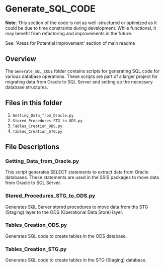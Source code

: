 # Generate_SQL_CODE

**Note**: This section of the code is not as well-structured or optimized as it could be due to time constraints during development. While functional, it may benefit from refactoring and improvements in the future.

See: 'Areas for Potential Improvement' section of main readme

## Overview

The `Generate_SQL_CODE` folder contains scripts for generating SQL code for various database operations. These scripts are part of a larger project for migrating data from Oracle to SQL Server and setting up the necessary database structures.

## Files in this folder

1. `Getting_Data_from_Oracle.py`
2. `Stored_Procedures_STG_to_ODS.py`
3. `Tables_Creation_ODS.py`
4. `Tables_Creation_STG.py`


## File Descriptions

### Getting_Data_from_Oracle.py

This script generates SELECT statements to extract data from Oracle databases. These statements are used in the SSIS packages to move data from Oracle to SQL Server.


### Stored_Procedures_STG_to_ODS.py

Generates SQL Server stored procedures to move data from the STG (Staging) layer to the ODS (Operational Data Store) layer.


### Tables_Creation_ODS.py

Generates SQL code to create tables in the ODS database.

### Tables_Creation_STG.py

Generates SQL code to create tables in the STG (Staging) database.

